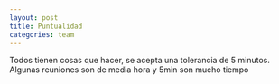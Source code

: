 ```yaml
---
layout: post
title: Puntualidad
categories: team
---
```


Todos tienen cosas que hacer, se acepta una tolerancia de<!--more--> 5 minutos. Algunas reuniones son de media hora y 5min son mucho tiempo
